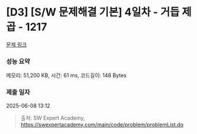 # [D3] [S/W 문제해결 기본] 4일차 - 거듭 제곱 - 1217 

[문제 링크](https://swexpertacademy.com/main/code/problem/problemDetail.do?contestProbId=AV14dUIaAAUCFAYD) 

### 성능 요약

메모리: 51,200 KB, 시간: 61 ms, 코드길이: 148 Bytes

### 제출 일자

2025-06-08 13:12



> 출처: SW Expert Academy, https://swexpertacademy.com/main/code/problem/problemList.do